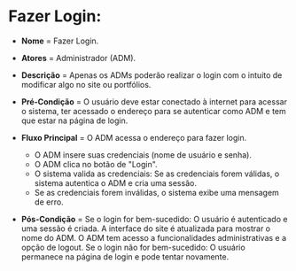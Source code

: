 # Fazer Login:

- **Nome** = Fazer Login.  

- **Atores** = Administrador (ADM).  

- **Descrição** = Apenas os ADMs poderão realizar o login com o intuito de modificar algo no site ou portfólios.  

- **Pré-Condição** = O usuário deve estar conectado à internet para acessar o sistema, ter acessado o endereço para se autenticar como ADM e tem que estar na página de login.  

- **Fluxo Principal** = O ADM acessa o endereço para fazer login.
  - O ADM insere suas credenciais (nome de usuário e senha).
  - O ADM clica no botão de "Login".
  - O sistema valida as credenciais: Se as credenciais forem válidas, o sistema autentica o ADM e cria uma sessão.
  - Se as credenciais forem inválidas, o sistema exibe uma mensagem de erro.  

- **Pós-Condição** = Se o login for bem-sucedido: O usuário é autenticado e uma sessão é criada. A interface do site é atualizada para mostrar o nome do ADM. O ADM tem acesso a funcionalidades administrativas e a opção de logout. Se o login não for bem-sucedido: O usuário permanece na página de login e pode tentar novamente.  
